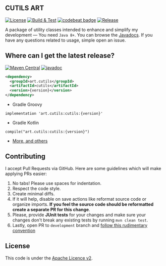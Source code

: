 ## CUTILS ART

[![License](https://img.shields.io/github/license/honerfor/cutils)](#License)
[![Build & Test](https://github.com/B0BAI/cutils/actions/workflows/maven.yml/badge.svg)](https://github.com/B0BAI/cutils/actions/workflows/maven.yml)
[![codebeat badge](https://codebeat.co/badges/0938a891-4a79-4966-b914-e07720cd1771)](https://codebeat.co/projects/github-com-b0bai-cutils-master)
[![Release](https://github.com/B0BAI/cutils/actions/workflows/maven-publish.yml/badge.svg)](https://github.com/B0BAI/cutils/actions/workflows/maven-publish.yml)

A package of utility classes intended to enhance and simplify my development — You need `Java 8+`. You can browse the [Javadocs](https://javadoc.io/doc/art.cutils/cutils). If you have any questions related to usage, simple open an issue.


## Where can I get the latest release?
[![Maven Central](https://img.shields.io/maven-central/v/art.cutils/cutils)](https://search.maven.org/artifact/art.cutils/cutils)
[![javadoc](https://javadoc.io/badge/art.cutils/cutils.svg?color=brown)](https://javadoc.io/doc/art.cutils/cutils)

```xml
<dependency>
  <groupId>art.cutils</groupId>
  <artifactId>cutils</artifactId>
  <version>{version}</version>
</dependency> 
```
- Gradle Groovy
```
implementation 'art.cutils:cutils:{version}'
```
- Gradle Kotlin
```
compile("art.cutils:cutils:{version}")
```
- [More, and others](https://search.maven.org/artifact/art.cutils/cutils)



## Contributing
I accept Pull Requests via GitHub. Here are some guidelines which will make applying PRs easier:

1. No tabs! Please use spaces for indentation.
2. Respect the code style.
3. Create minimal diffs.
4. If it will help, disable on save actions like reformat source code or organize imports. **If you feel the source code should be reformatted create a separate PR for this change**.
5. Please, provide **JUnit tests** for your changes and make sure your changes don't break any existing tests by running `mvn clean test`.
6. Lastly, open PR to `development` branch and [follow this rudimentary convention](https://blog.jasonmeridth.com/posts/do-not-issue-pull-requests-from-your-master-branch/)

## License

This code is under the [Apache Licence v2](https://github.com/prohorde/cutils/blob/master/LICENSE).
